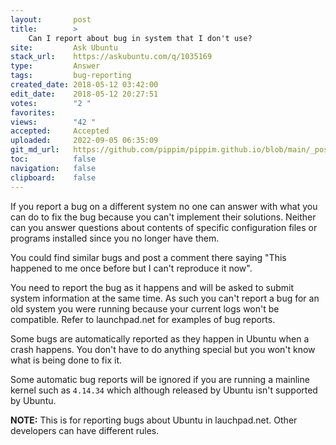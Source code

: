 ```yaml
---
layout:       post
title:        >
    Can I report about bug in system that I don't use?
site:         Ask Ubuntu
stack_url:    https://askubuntu.com/q/1035169
type:         Answer
tags:         bug-reporting
created_date: 2018-05-12 03:42:00
edit_date:    2018-05-12 20:27:51
votes:        "2 "
favorites:    
views:        "42 "
accepted:     Accepted
uploaded:     2022-09-05 06:35:09
git_md_url:   https://github.com/pippim/pippim.github.io/blob/main/_posts/2018/2018-05-12-Can-I-report-about-bug-in-system-that-I-don_t-use_.md
toc:          false
navigation:   false
clipboard:    false
---
```


If you report a bug on a different system no one can answer with what you can do to fix the bug because you can't implement their solutions. Neither can you answer questions about contents of specific configuration files or programs installed since you no longer have them.

You could find similar bugs and post a comment there saying "This happened to me once before but I can't reproduce it now".

You need to report the bug as it happens and will be asked to submit system information at the same time. As such you can't report a bug for an old system you were running because your current logs won't be compatible. Refer to launchpad.net for examples of bug reports.

Some bugs are automatically reported as they happen in Ubuntu when a crash happens. You don't have to do anything special but you won't know what is being done to fix it.

Some automatic bug reports will be ignored if you are running a mainline kernel such as `4.14.34` which although released by Ubuntu isn't supported by Ubuntu.

**NOTE:** This is for reporting bugs about Ubuntu in lauchpad.net. Other developers can have different rules.

